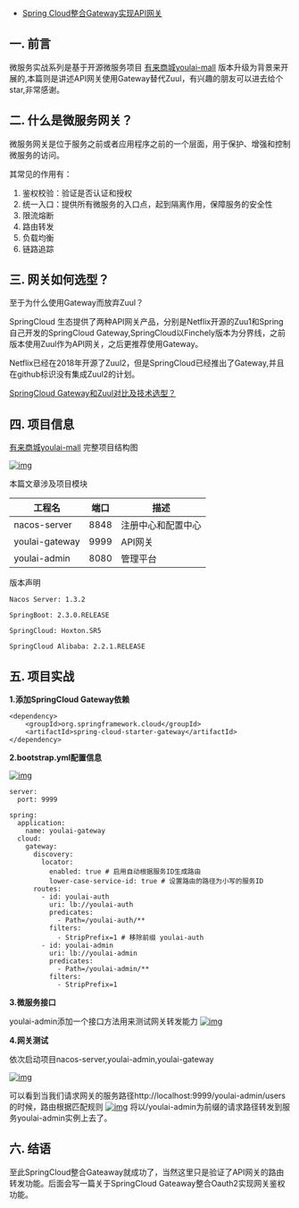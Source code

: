 - [Spring Cloud整合Gateway实现API网关](https://www.cnblogs.com/haoxianrui/p/13608650.html)



## **一. 前言**

微服务实战系列是基于开源微服务项目 [有来商城youlai-mall](https://github.com/hxrui/youlai-mall) 版本升级为背景来开展的,本篇则是讲述API网关使用Gateway替代Zuul，有兴趣的朋友可以进去给个star,非常感谢。

## **二. 什么是微服务网关？**

微服务网关是位于服务之前或者应用程序之前的一个层面，用于保护、增强和控制微服务的访问。

其常见的作用有：

1. 鉴权校验：验证是否认证和授权
2. 统一入口：提供所有微服务的入口点，起到隔离作用，保障服务的安全性
3. 限流熔断
4. 路由转发
5. 负载均衡
6. 链路追踪

## **三. 网关如何选型？**

至于为什么使用Gateway而放弃Zuul？

SpringCloud 生态提供了两种API网关产品，分别是Netflix开源的Zuu1和Spring自己开发的SpringCloud  Gateway,SpringCloud以Finchely版本为分界线，之前版本使用Zuul作为API网关，之后更推荐使用Gateway。

Netflix已经在2018年开源了Zuul2，但是SpringCloud已经推出了Gateway,并且在github标识没有集成Zuul2的计划。

[SpringCloud Gateway和Zuul对比及技术选型？](https://www.zhihu.com/question/280850489)

## **四. 项目信息**

[有来商城youlai-mall](https://github.com/hxrui/youlai-mall) 完整项目结构图

[![img](https://i.loli.net/2020/09/03/kSWG1JCBrxucaUe.png)](https://i.loli.net/2020/09/03/kSWG1JCBrxucaUe.png)

本篇文章涉及项目模块

| 工程名         | 端口 | 描述               |
| -------------- | ---- | ------------------ |
| nacos-server   | 8848 | 注册中心和配置中心 |
| youlai-gateway | 9999 | API网关            |
| youlai-admin   | 8080 | 管理平台           |

版本声明



```
Nacos Server: 1.3.2

SpringBoot: 2.3.0.RELEASE

SpringCloud: Hoxton.SR5

SpringCloud Alibaba: 2.2.1.RELEASE 
```

## **五. 项目实战**

**1.添加SpringCloud Gateway依赖**



```
<dependency>
    <groupId>org.springframework.cloud</groupId>
    <artifactId>spring-cloud-starter-gateway</artifactId>
</dependency>
```

**2.bootstrap.yml配置信息**

[![img](https://i.loli.net/2020/08/30/R6WE8DSk4sguUIh.png)](https://i.loli.net/2020/08/30/R6WE8DSk4sguUIh.png)



```
server:
  port: 9999

spring:
  application:
    name: youlai-gateway
  cloud:
    gateway:
      discovery:
        locator:
          enabled: true # 启用自动根据服务ID生成路由
          lower-case-service-id: true # 设置路由的路径为小写的服务ID
      routes:
        - id: youlai-auth
          uri: lb://youlai-auth
          predicates:
            - Path=/youlai-auth/**
          filters:
            - StripPrefix=1 # 移除前缀 youlai-auth
        - id: youlai-admin
          uri: lb://youlai-admin
          predicates:
            - Path=/youlai-admin/**
          filters:
            - StripPrefix=1
```

**3.微服务接口**

youlai-admin添加一个接口方法用来测试网关转发能力
 [![img](https://i.loli.net/2020/09/03/Q6AhpcumiNUOxGK.png)](https://i.loli.net/2020/09/03/Q6AhpcumiNUOxGK.png)

**4.网关测试**

依次启动项目nacos-server,youlai-admin,youlai-gateway

[![img](https://i.loli.net/2020/09/03/NprkJCjH5sTxIzR.png)](https://i.loli.net/2020/09/03/NprkJCjH5sTxIzR.png)

可以看到当我们请求网关的服务路径http://localhost:9999/youlai-admin/users的时候，路由根据匹配规则
 [![img](https://i.loli.net/2020/09/03/A7GK4EBu8zWtPjw.png)](https://i.loli.net/2020/09/03/A7GK4EBu8zWtPjw.png)
 将以/youlai-admin为前缀的请求路径转发到服务youlai-admin实例上去了。

## **六. 结语**

至此SpringCloud整合Gateaway就成功了，当然这里只是验证了API网关的路由转发功能。后面会写一篇关于SpringCloud Gateaway整合Oauth2实现网关鉴权功能。